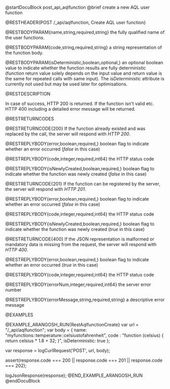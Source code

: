 
@startDocuBlock post_api_aqlfunction
@brief create a new AQL user function

@RESTHEADER{POST /_api/aqlfunction, Create AQL user function}

@RESTBODYPARAM{name,string,required,string}
the fully qualified name of the user functions.

@RESTBODYPARAM{code,string,required,string}
a string representation of the function body.

@RESTBODYPARAM{isDeterministic,boolean,optional,}
an optional boolean value to indicate whether the function
results are fully deterministic (function return value solely depends on
the input value and return value is the same for repeated calls with same
input). The *isDeterministic* attribute is currently not used but may be
used later for optimisations.

@RESTDESCRIPTION

In case of success, HTTP 200 is returned.
If the function isn't valid etc. HTTP 400 including a detailed error message will be returned.

@RESTRETURNCODES

@RESTRETURNCODE{200}
If the function already existed and was replaced by the
call, the server will respond with *HTTP 200*.

@RESTREPLYBODY{error,boolean,required,}
boolean flag to indicate whether an error occurred (*false* in this case)

@RESTREPLYBODY{code,integer,required,int64}
the HTTP status code

@RESTREPLYBODY{isNewlyCreated,boolean,required,}
boolean flag to indicate whether the function was newly created (*false* in this case)

@RESTRETURNCODE{201}
If the function can be registered by the server, the server will respond with
*HTTP 201*.

@RESTREPLYBODY{error,boolean,required,}
boolean flag to indicate whether an error occurred (*false* in this case)

@RESTREPLYBODY{code,integer,required,int64}
the HTTP status code

@RESTREPLYBODY{isNewlyCreated,boolean,required,}
boolean flag to indicate whether the function was newly created (*true* in this case)


@RESTRETURNCODE{400}
If the JSON representation is malformed or mandatory data is missing from the
request, the server will respond with *HTTP 400*.

@RESTREPLYBODY{error,boolean,required,}
boolean flag to indicate whether an error occurred (*true* in this case)

@RESTREPLYBODY{code,integer,required,int64}
the HTTP status code

@RESTREPLYBODY{errorNum,integer,required,int64}
the server error number

@RESTREPLYBODY{errorMessage,string,required,string}
a descriptive error message

@EXAMPLES

@EXAMPLE_ARANGOSH_RUN{RestAqlfunctionCreate}
  var url = "/_api/aqlfunction";
  var body = {
    name: "myfunctions::temperature::celsiustofahrenheit",
    code : "function (celsius) { return celsius * 1.8 + 32; }",
	isDeterministic: true
  };

  var response = logCurlRequest('POST', url, body);

  assert(response.code === 200 || response.code === 201 || response.code === 202);

  logJsonResponse(response);
@END_EXAMPLE_ARANGOSH_RUN
@endDocuBlock

